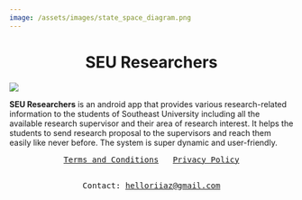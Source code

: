 ```yaml
---
image: /assets/images/state_space_diagram.png
---
```

# <center> SEU Researchers </center>

<img src="./assets/images/appFeatures.gif">

**SEU Researchers** is an android app that provides various research-related information to the students of Southeast University including all the available research supervisor and their area of research interest. It helps the students to send research proposal to the supervisors and reach them easily like never before.
The system is super dynamic and user-friendly.
<div align="center">
<pre>
<a href="https://iqbalriiaz.github.io/seu-researchers/Terms-and-Conditions.html">Terms and Conditions</a>   <a href="https://iqbalriiaz.github.io/seu-researchers/Privacy-Policy.html">Privacy Policy</a>

Contact: helloriiaz@gmail.com
</pre></div>
